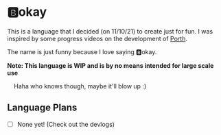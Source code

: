 # 🅱️okay

This is a language that I decided (on 11/10/21) to create just for fun. I was inspired by some progress videos on the development of [Porth](https://gitlab.com/tsoding/porth).

The name is just funny because I love saying 🅱️okay.

**Note: This language is WIP and is by no means intended for large scale use**

&nbsp;&nbsp;&nbsp;&nbsp;Haha who knows though, maybe it'll blow up :)

## Language Plans
- [ ] None yet! (Check out the devlogs)


